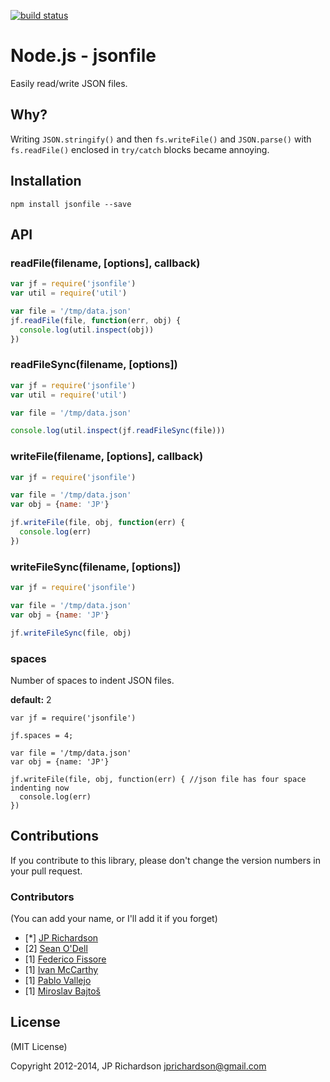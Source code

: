[![build status](https://secure.travis-ci.org/jprichardson/node-jsonfile.png)](http://travis-ci.org/jprichardson/node-jsonfile)

Node.js - jsonfile
================

Easily read/write JSON files. 


Why?
----

Writing `JSON.stringify()` and then `fs.writeFile()` and `JSON.parse()` with `fs.readFile()` enclosed in `try/catch` blocks became annoying.



Installation
------------

    npm install jsonfile --save



API
---

### readFile(filename, [options], callback)

```javascript
var jf = require('jsonfile')
var util = require('util')

var file = '/tmp/data.json'
jf.readFile(file, function(err, obj) {
  console.log(util.inspect(obj))
})
```


### readFileSync(filename, [options])

```javascript
var jf = require('jsonfile')
var util = require('util')

var file = '/tmp/data.json'

console.log(util.inspect(jf.readFileSync(file)))
```


### writeFile(filename, [options], callback)

```javascript
var jf = require('jsonfile')

var file = '/tmp/data.json'
var obj = {name: 'JP'}

jf.writeFile(file, obj, function(err) {
  console.log(err)
})
```

### writeFileSync(filename, [options])

```javascript
var jf = require('jsonfile')

var file = '/tmp/data.json'
var obj = {name: 'JP'}

jf.writeFileSync(file, obj)
```


### spaces

Number of spaces to indent JSON files. 

**default:** 2

```
var jf = require('jsonfile')

jf.spaces = 4;

var file = '/tmp/data.json'
var obj = {name: 'JP'}

jf.writeFile(file, obj, function(err) { //json file has four space indenting now
  console.log(err)
})
```


Contributions
-------------

If you contribute to this library, please don't change the version numbers in your pull request.


### Contributors

(You can add your name, or I'll add it if you forget)

- [*] [JP Richardson](https://github.com/jprichardson)
- [2] [Sean O'Dell](https://github.com/seanodell)
- [1] [Federico Fissore](https://github.com/ffissore)
- [1] [Ivan McCarthy](https://github.com/imcrthy)
- [1] [Pablo Vallejo](https://github.com/PabloVallejo)
- [1] [Miroslav Bajtoš](https://github.com/bajtos)


License
-------

(MIT License)

Copyright 2012-2014, JP Richardson  <jprichardson@gmail.com>





